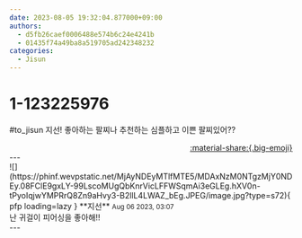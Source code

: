 ```yaml
---
date: 2023-08-05 19:32:04.877000+09:00
authors:
  - d5fb26caef0006488e574b6c24e4241b
  - 01435f74a49ba8a519705ad242348232
categories:
  - Jisun
---
```


# 1-123225976

<div class="post-container" markdown="1">
<div class="content-container md-sidebar__scrollwrap" markdown="1">

\#to_jisun 지선! 좋아하는 팔찌나 추천하는 심플하고 이쁜 팔찌있어??

</div>
</div>

<div style="text-align: right;" markdown="1">
<a href="https://weverse.io/fromis9/fanpost/1-123225976" style="text-align: right;">:material-share:{.big-emoji}</a>
</div>
---

<div class="comments-container md-sidebar__scrollwrap" markdown="1">
<div class="comment" markdown="1">
<div class='id-container' markdown="1">
![](https://phinf.wevpstatic.net/MjAyNDEyMTlfMTE5/MDAxNzM0NTgzMjY0NDEy.08FClE9gxLY-99LscoMUgQbKnrVicLFFWSqmAi3eGLEg.hXV0n-tPyoIqjwYMPRrQ8Zn9aHvy3-B2llL4LWAZ_bEg.JPEG/image.jpg?type=s72){ pfp loading=lazy }
**<span class="artist">지선</span>** <small>Aug 06 2023, 03:07</small><br>
</div>
<div class='comment-body' markdown="1">
난 귀걸이 피어싱을 좋아해!!
</div>
</div>
</div>
---
